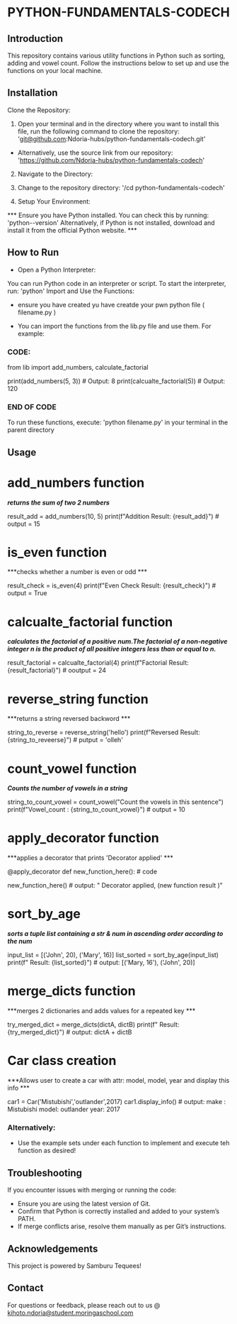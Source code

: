 # PYTHON-FUNDAMENTALS-CODECH


## Introduction

This repository contains various utility functions in Python such as sorting, adding and vowel count. Follow the instructions below to set up and use the functions on your local machine.



## Installation

Clone the Repository:

1. Open your terminal and in the directory where you want to install this file, run the following command to clone the repository:
'git@github.com:Ndoria-hubs/python-fundamentals-codech.git'

- Alternatively, use the source link from our repository: 'https://github.com/Ndoria-hubs/python-fundamentals-codech'

2. Navigate to the Directory:

3. Change to the repository directory: '/cd python-fundamentals-codech'

4. Setup Your Environment:

*** Ensure you have Python installed. You can check this by running: 'python--version'
Alternatively, if Python is not installed, download and install it from the official Python website. ***



## How to Run

- Open a Python Interpreter:

You can run Python code in an interpreter or script. To start the interpreter, run: 'python'
Import and Use the Functions:
* ensure you have created yu have creatde your pwn python file ( filename.py )

- You can import the functions from the lib.py file and use them. For example:

### CODE:
from lib import add_numbers, calculate_factorial

print(add_numbers(5, 3))       # Output: 8
print(calcualte_factorial(5))  # Output: 120
### END OF CODE

To run these functions, execute: 'python filename.py' in your terminal in the parent directory



## Usage

# add_numbers function

***returns the sum of two 2 numbers***

result_add = add_numbers(10, 5)
print(f"Addition Result: {result_add}")  # output = 15

# is_even function 

***checks whether a number is even or odd ***

result_check = is_even(4)
print(f"Even Check Result: {result_check}")  # output = True

# calcualte_factorial function

***calculates the factorial of a positive num.The factorial of a non-negative integer n is the product of all positive integers less than or equal to n.***

result_factorial = calcualte_factorial(4)
print(f"Factorial Result: {result_factorial}")  # ooutput = 24

# reverse_string function

***returns a string reversed backword *** 

string_to_reverse = reverse_string('hello')
print(f"Reversed Result: {string_to_reveerse}")  # putput = 'olleh'

# count_vowel function

***Counts the number of vowels in a string***

string_to_count_vowel = count_vowel("Count the vowels in this sentence")
print(f"Vowel_count : {string_to_count_vowel}")  # output = 10

# apply_decorator function

***applies a decorator that prints 'Decorator applied' ***

@apply_decorator
def new_function_here():
    # code

new_function_here()   # output: " Decorator applied,
                              (new function result )" 

# sort_by_age

***sorts a tuple list containing a str & num in ascending order according to the num***

input_list = [('John', 20), ('Mary', 16)]
list_sorted = sort_by_age(input_list)
print(f" Result: {list_sorted}")  # output: [('Mary, 16'), ('John', 20)]

# merge_dicts function

***merges 2 dictionaries and adds values for a repeated key ***

try_merged_dict = merge_dicts(dictA, dictB)
print(f" Result: {try_merged_dict}")   # output: dictA + dictB

# Car class creation

***Allows user to create a car with attr: model, model, year and display this info ***

car1 = Car('Mistubishi','outlander',2017)
car1.display_info()  # output: make : Mistubishi
                               model: outlander
                               year: 2017


### Alternatively:
- Use the example sets under each function to implement and execute teh function as desired!



## Troubleshooting

If you encounter issues with merging or running the code:

- Ensure you are using the latest version of Git.
- Confirm that Python is correctly installed and added to your system’s PATH.
- If merge conflicts arise, resolve them manually as per Git’s instructions.


## Acknowledgements

This project is powered by Samburu Tequees!



## Contact

For questions or feedback, please reach out to us @ kihoto.ndoria@student.moringaschool.com